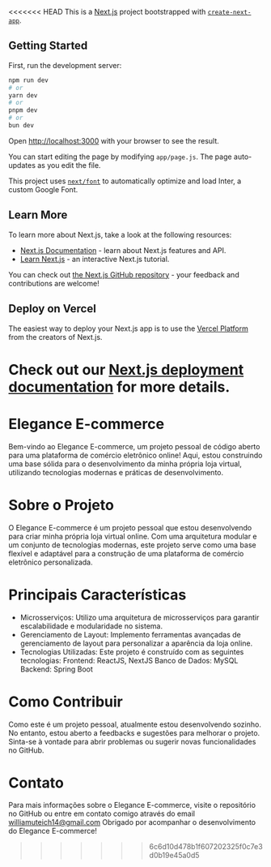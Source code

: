 <<<<<<< HEAD
This is a [Next.js](https://nextjs.org/) project bootstrapped with [`create-next-app`](https://github.com/vercel/next.js/tree/canary/packages/create-next-app).

## Getting Started

First, run the development server:

```bash
npm run dev
# or
yarn dev
# or
pnpm dev
# or
bun dev
```

Open [http://localhost:3000](http://localhost:3000) with your browser to see the result.

You can start editing the page by modifying `app/page.js`. The page auto-updates as you edit the file.

This project uses [`next/font`](https://nextjs.org/docs/basic-features/font-optimization) to automatically optimize and load Inter, a custom Google Font.

## Learn More

To learn more about Next.js, take a look at the following resources:

- [Next.js Documentation](https://nextjs.org/docs) - learn about Next.js features and API.
- [Learn Next.js](https://nextjs.org/learn) - an interactive Next.js tutorial.

You can check out [the Next.js GitHub repository](https://github.com/vercel/next.js/) - your feedback and contributions are welcome!

## Deploy on Vercel

The easiest way to deploy your Next.js app is to use the [Vercel Platform](https://vercel.com/new?utm_medium=default-template&filter=next.js&utm_source=create-next-app&utm_campaign=create-next-app-readme) from the creators of Next.js.

Check out our [Next.js deployment documentation](https://nextjs.org/docs/deployment) for more details.
=======
# Elegance E-commerce
Bem-vindo ao Elegance E-commerce, um projeto pessoal de código aberto para uma plataforma de comércio eletrônico online! Aqui, estou construindo uma base sólida para o desenvolvimento da minha própria loja virtual, utilizando tecnologias modernas e práticas de desenvolvimento.

# Sobre o Projeto 
O Elegance E-commerce é um projeto pessoal que estou desenvolvendo para criar minha própria loja virtual online. Com uma arquitetura modular e um conjunto de tecnologias modernas, este projeto serve como uma base flexível e adaptável para a construção de uma plataforma de comércio eletrônico personalizada.

# Principais Características
- Microsserviços:  Utilizo uma arquitetura de microsserviços para garantir escalabilidade e modularidade no sistema.
- Gerenciamento de Layout: Implemento ferramentas avançadas de gerenciamento de layout para personalizar a aparência da loja online.
- Tecnologias Utilizadas: Este projeto é construído com as seguintes tecnologias:
  Frontend: ReactJS, NextJS
  Banco de Dados: MySQL
  Backend: Spring Boot

# Como Contribuir
Como este é um projeto pessoal, atualmente estou desenvolvendo sozinho. No entanto, estou aberto a feedbacks e sugestões para melhorar o projeto. Sinta-se à vontade para abrir problemas ou sugerir novas funcionalidades no GitHub.

# Contato
Para mais informações sobre o Elegance E-commerce, visite o repositório no GitHub ou entre em contato comigo através do email williamuteich14@gmail.com
Obrigado por acompanhar o desenvolvimento do Elegance E-commerce!
>>>>>>> 6c6d10d478b1f607202325f0c7e3d0b19e45a0d5
